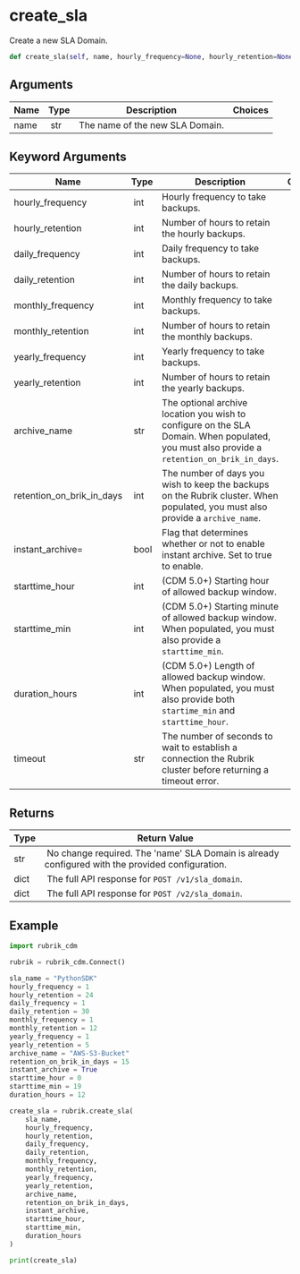 # create_sla

Create a new SLA Domain.

```py
def create_sla(self, name, hourly_frequency=None, hourly_retention=None, daily_frequency=None, daily_retention=None, monthly_frequency=None, monthly_retention=None, yearly_frequency=None, yearly_retention=None, archive_name=None, retention_on_brik_in_days=None, instant_archive=False, starttime_hour=None, starttime_min=None, duration_hours=None, timeout=15):
```

## Arguments

| Name        | Type | Description                                                                 | Choices |
|-------------|------|-----------------------------------------------------------------------------|---------|
| name  | str | The name of the new SLA Domain. |  |

## Keyword Arguments

| Name        | Type | Description                                                                 | Choices | Default |
|-------------|------|-----------------------------------------------------------------------------|---------|---------|
| hourly_frequency  | int | Hourly frequency to take backups.  |  | None |
| hourly_retention  | int | Number of hours to retain the hourly backups.  |  | None |
| daily_frequency  | int | Daily frequency to take backups.  |  | None |
| daily_retention  | int | Number of hours to retain the daily backups.  |  | None |
| monthly_frequency  | int | Monthly frequency to take backups.  |  | None |
| monthly_retention  | int | Number of hours to retain the monthly backups.  |  | None |
| yearly_frequency  | int | Yearly frequency to take backups.  |  | None |
| yearly_retention  | int | Number of hours to retain the yearly backups.  |  | None |
| archive_name  | str | The optional archive location you wish to configure on the SLA Domain. When populated, you must also provide a `retention_on_brik_in_days`.  |  | None |
| retention_on_brik_in_days  | int | The number of days you wish to keep the backups on the Rubrik cluster. When populated, you must also provide a `archive_name`.  |  | None |
| instant_archive=  | bool | Flag that determines whether or not to enable instant archive. Set to true to enable.  |  | False |
| starttime_hour  | int | (CDM 5.0+) Starting hour of allowed backup window.  |  | None |
| starttime_min  | int | (CDM 5.0+) Starting minute of allowed backup window. When populated, you must also provide a `starttime_min`.  |  | None |
| duration_hours  | int | (CDM 5.0+) Length of allowed backup window. When populated, you must also provide both `startime_min` and `starttime_hour`.  |  | None |
| timeout  | str | The number of seconds to wait to establish a connection the Rubrik cluster before returning a timeout error.  |  | 15 |

## Returns

| Type | Return Value                                                                                  |
|------|-----------------------------------------------------------------------------------------------|
| str | No change required. The 'name' SLA Domain is already configured with the provided configuration. |
| dict | The full API response for `POST /v1/sla_domain`. |
| dict | The full API response for `POST /v2/sla_domain`. |



## Example

```py
import rubrik_cdm

rubrik = rubrik_cdm.Connect()

sla_name = "PythonSDK"
hourly_frequency = 1
hourly_retention = 24
daily_frequency = 1
daily_retention = 30
monthly_frequency = 1
monthly_retention = 12
yearly_frequency = 1
yearly_retention = 5
archive_name = "AWS-S3-Bucket"
retention_on_brik_in_days = 15
instant_archive = True
starttime_hour = 0
starttime_min = 19
duration_hours = 12

create_sla = rubrik.create_sla(
    sla_name,
    hourly_frequency,
    hourly_retention,
    daily_frequency,
    daily_retention,
    monthly_frequency,
    monthly_retention,
    yearly_frequency,
    yearly_retention,
    archive_name,
    retention_on_brik_in_days,
    instant_archive,
    starttime_hour,
    starttime_min,
    duration_hours
)

print(create_sla)

```
